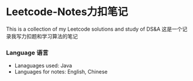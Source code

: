 # Leetcode-Notes力扣笔记
This is a collection of my Leetcode solutions and study of DS&amp;A 
这是一个记录我写力扣题和学习算法的笔记

### Language 语言
- Lanaguages used: Java
- Languages for notes: English, Chinese


